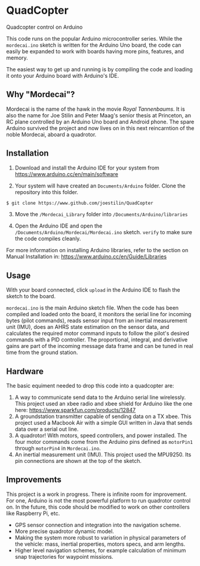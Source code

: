 # QuadCopter
Quadcopter control on Arduino

This code runs on the popular Arduino microcontroller series. While the ```mordecai.ino``` sketch is written for the Arduino Uno
board, the code can easily be expanded to work with boards having more pins, features, and memory.

The easiest way to get up and running is by compiling the code and loading it onto your Arduino board with Arduino's IDE.

## Why "Mordecai"?
Mordecai is the name of the hawk in the movie _Royal Tannenbaums_. It is also the name for Joe Stilin and Peter Maag's senior thesis at
Princeton, an RC plane controlled by an Arduino Uno board and Android phone. The spare Arduino survived the project and now lives on in
this next reincarntion of the noble Mordecai, aboard a quadrotor.

## Installation
1. Download and install the Arduino IDE for your system from https://www.arduino.cc/en/main/software

2. Your system will have created an ```Documents/Arduino``` folder. Clone the repository into this folder.

```bash
$ git clone https://www.github.com/joestilin/QuadCopter

```

3. Move the ```/Mordecai_Library``` folder into ```/Documents/Arduino/libraries```

4. Open the Arduino IDE and open the ```/Documents/Arduino/Mordecai/Mordecai.ino``` sketch. ```verify``` to make sure the code 
compiles cleanly.

For more information on installing Arduino libraries, refer to the section on Manual Installation in: https://www.arduino.cc/en/Guide/Libraries

## Usage 
With your board connected, click ```upload``` in the Arduino IDE to flash the sketch to the board.

```mordecai.ino``` is the main Arduino sketch file. When the code has been compiled and loaded onto the board, it monitors
the serial line for incoming bytes (pilot commands), reads sensor input from an inertial measurement unit (IMU), does an AHRS state estimation 
on the sensor data, and calculates the required motor command inputs to follow the pilot's desired commands with a PID controller. The proportional, 
integral, and derivative gains are part of the incoming message data frame and can be tuned in real time from the ground station.

## Hardware
The basic equiment needed to drop this code into a quadcopter are:
  1. A way to communicate send data to the Arduino serial line wirelessly. This project used an xbee radio and xbee shield for 
     Arduino like the one here: https://www.sparkfun.com/products/12847
  2. A groundstation transmitter capable of sending data on a TX xbee. This project used a Macbook Air with a simple GUI written in Java
     that sends data over a serial out line.
  3. A quadrotor! With motors, speed controllers, and power installed. The four motor commands come from the Arduino pins defined as 
     ```motorPin1``` through ```motorPin4``` in ```Mordecai.ino```. 
  4. An inertial measurement unit (IMU). This project used the MPU9250. Its pin connections are shown at the top of the sketch.
  
  ## Improvements
This project is a work in progress. There is infinite room for improvement. For one, Arduino is not the most powerful platform to run 
quadrotor control on. In the future, this code should be modified to work on other controllers like Raspberry Pi, etc. 

- GPS sensor connection and integration into the navigation scheme.
- More precise quadrotor dynamic model.
- Making the system more robust to variation in physical parameters of the vehicle: mass, inertial properties, motors specs, and arm lengths.
- Higher level navigation schemes, for example calculation of minimum snap trajectories for waypoint missions.

  
